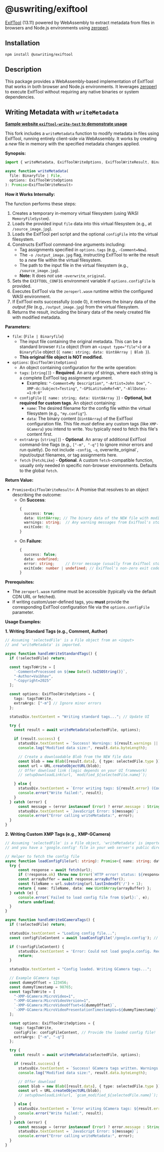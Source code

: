 # @uswriting/exiftool

[ExifTool](https://exiftool.org) (13.11) powered by WebAssembly to extract metadata from files in browsers and Node.js environments using [zeroperl](https://github.com/uswriting/zeroperl).

## Installation

```
npm install @uswriting/exiftool
```

## Description

This package provides a WebAssembly-based implementation of ExifTool that works in both browser and Node.js environments. It leverages [zeroperl](https://github.com/uswriting/zeroperl) to execute ExifTool without requiring any native binaries or system dependencies.

## Writing Metadata with `writeMetadata`
**[Sample website `exiftool-write-test` to demonstrate usage](https://github.com/vaibhavshirole/LivePhotoBridge/tree/main/exiftool-write-test)**

This fork includes a `writeMetadata` function to modify metadata in files using ExifTool, running entirely client-side via WebAssembly. 
It works by creating a *new* file in memory with the specified metadata changes applied.


**Synopsis:**

```typescript
import { writeMetadata, ExifToolWriteOptions, ExifToolWriteResult, Binaryfile } from '@uswriting/exiftool';

async function writeMetadata(
  file: Binaryfile | File,
  options: ExifToolWriteOptions
): Promise<ExifToolWriteResult>
```

**How it Works Internally:**

The function performs these steps:

1.  Creates a temporary in-memory virtual filesystem (using WASI `MemoryFileSystem`).
2.  Loads the provided input `file` data into this virtual filesystem (e.g., at `/source_image.jpg`).
3.  Loads the ExifTool perl script and the optional `configFile` into the virtual filesystem.
4.  Constructs ExifTool command-line arguments including:
    *   Tag assignments specified in `options.tags` (e.g., `-Comment=New`).
    *   The `-o /output_image.jpg` flag, instructing ExifTool to write the result to a *new* file within the virtual filesystem.
    *   The path to the input file in the virtual filesystem (e.g., `/source_image.jpg`).
    *   **Note:** It does *not* use `-overwrite_original`.
5.  Sets the `EXIFTOOL_CONFIG` environment variable if `options.configFile` is provided.
6.  Executes ExifTool via the `zeroperl.wasm` runtime within the configured WASI environment.
7.  If ExifTool exits successfully (code 0), it retrieves the binary data of the *output file* (e.g., `/output_image.jpg`) from the virtual filesystem.
8.  Returns the result, including the binary data of the newly created file with modified metadata.

**Parameters:**

*   `file`: (`File | Binaryfile`)
    *   The input file containing the original metadata. This can be a standard browser `File` object (from an `<input type="file">`) or a `Binaryfile` object (`{ name: string; data: Uint8Array | Blob }`).
    *   **This original file object is NOT modified.**
*   `options`: (`ExifToolWriteOptions`)
    *   An object containing configuration for the write operation:
    *   `tags`: (`string[]`) - **Required**. An array of strings, where each string is a complete ExifTool tag assignment argument.
        *   Examples: `"-Comment=My Description"`, `"-Artist=John Doe"`, `"-XMP-dc:Subject=Testing"`, `"-GPSLatitudeRef=N"`, `"-AllDates-=1:0:0"`
    *   `configFile` (`{ name: string; data: Uint8Array }`) - **Optional, but required for custom tags**. An object containing:
        *   `name`: The desired filename for the config file within the virtual filesystem (e.g., `"my.config"`).
        *   `data`: The binary content (`Uint8Array`) of the ExifTool configuration file. This file *must* define any custom tags (like `XMP-GCamera`) you intend to write. You typically need to fetch this file's content first.
    *   `extraArgs` (`string[]`) - **Optional**. An array of additional ExifTool command-line flags (e.g., `["-m", "-q"]` to ignore minor errors and run quietly). Do not include `-config`, `-o`, overwrite_original`, input/output filenames, or tag assignments here.
    *   `fetch` (`FetchLike`) - **Optional**. A custom `fetch`-compatible function, usually only needed in specific non-browser environments. Defaults to the global `fetch`.

**Return Value:**

*   `Promise<ExifToolWriteResult>`: A Promise that resolves to an object describing the outcome:
    *   On **Success**:
        ```typescript
        {
          success: true;
          data: Uint8Array; // The binary data of the NEW file with modified metadata
          warnings: string;  // Any warning messages from ExifTool's stderr output
          exitCode: 0;
        }
        ```
    *   On **Failure**:
        ```typescript
        {
          success: false;
          data: undefined;
          error: string;     // Error message (usually from ExifTool stderr or internal error)
          exitCode: number | undefined; // ExifTool's non-zero exit code, or undefined if Wasm failed before exit
        }
        ```

**Prerequisites:**

*   The `zeroperl.wasm` runtime must be accessible (typically via the default CDN URL or fetched).
*   If writing custom/user-defined tags, you **must** provide the corresponding ExifTool configuration file via the `options.configFile` parameter.

**Usage Examples:**

**1. Writing Standard Tags (e.g., Comment, Author)**

```typescript
// Assuming 'selectedFile' is a File object from an <input>
// and 'writeMetadata' is imported.

async function handleWriteStandardTags() {
  if (!selectedFile) return;

  const tagsToWrite = [
    `-Comment=Processed on ${new Date().toISOString()}`,
    "-Author=Vaibhav",
    "-Copyright=2025"
  ];

  const options: ExifToolWriteOptions = {
    tags: tagsToWrite,
    extraArgs: ["-m"] // Ignore minor errors
  };

  statusDiv.textContent = "Writing standard tags..."; // Update UI

  try {
    const result = await writeMetadata(selectedFile, options);

    if (result.success) {
      statusDiv.textContent = `Success! Warnings: ${result.warnings || 'None'}`;
      console.log("Modified data size:", result.data.byteLength);

      // Create a downloadable Blob from the NEW file data
      const blob = new Blob([result.data], { type: selectedFile.type });
      const url = URL.createObjectURL(blob);
      // Offer download link (logic depends on your UI framework)
      // setupDownloadLink(url, `modified_${selectedFile.name}`);

    } else {
      statusDiv.textContent = `Error writing tags: ${result.error} (Code: ${result.exitCode})`;
      console.error("Write failed:", result);
    }
  } catch (error) {
      const message = (error instanceof Error) ? error.message : String(error);
      statusDiv.textContent = `JavaScript Error: ${message}`;
      console.error("Error calling writeMetadata:", error);
  }
}
```

**2. Writing Custom XMP Tags (e.g., XMP-GCamera)**

```typescript
// Assuming 'selectedFile' is a File object, 'writeMetadata' is imported,
// and you have a 'google.config' file in your web server's public directory.

// Helper to fetch the config file
async function loadConfigFile(url: string): Promise<{ name: string; data: Uint8Array } | undefined> {
  try {
      const response = await fetch(url);
      if (!response.ok) throw new Error(`HTTP error! status: ${response.status} for ${url}`);
      const arrayBuffer = await response.arrayBuffer();
      const fileName = url.substring(url.lastIndexOf('/') + 1);
      return { name: fileName, data: new Uint8Array(arrayBuffer) };
  } catch (e) {
      console.error(`Failed to load config file from ${url}:`, e);
      return undefined;
  }
}

async function handleWriteGCameraTags() {
  if (!selectedFile) return;

  statusDiv.textContent = "Loading config file...";
  const configFileContent = await loadConfigFile('/google.config'); // Adjust path if needed

  if (!configFileContent) {
      statusDiv.textContent = 'Error: Could not load google.config. Required for custom tags.';
      return;
  }

  statusDiv.textContent = "Config loaded. Writing GCamera tags...";

  // Example GCamera tags
  const dummyOffset = 123456;
  const dummyTimestamp = 98765;
  const tagsToWrite = [
    "-XMP-GCamera:MicroVideo=1",
    "-XMP-GCamera:MicroVideoVersion=1",
    `-XMP-GCamera:MicroVideoOffset=${dummyOffset}`,
    `-XMP-GCamera:MicroVideoPresentationTimestampUs=${dummyTimestamp}`,
  ];

  const options: ExifToolWriteOptions = {
    tags: tagsToWrite,
    configFile: configFileContent, // Provide the loaded config file!
    extraArgs: ["-m", "-q"]
  };

  try {
    const result = await writeMetadata(selectedFile, options);

    if (result.success) {
      statusDiv.textContent = `Success! GCamera tags written. Warnings: ${result.warnings || 'None'}`;
      console.log("Modified data size:", result.data.byteLength);

      // Offer download
      const blob = new Blob([result.data], { type: selectedFile.type });
      const url = URL.createObjectURL(blob);
      // setupDownloadLink(url, `gcam_modified_${selectedFile.name}`);

    } else {
      statusDiv.textContent = `Error writing GCamera tags: ${result.error} (Code: ${result.exitCode})`;
      console.error("Write failed:", result);
    }
  } catch (error) {
      const message = (error instanceof Error) ? error.message : String(error);
      statusDiv.textContent = `JavaScript Error: ${message}`;
      console.error("Error calling writeMetadata:", error);
  }
}
```